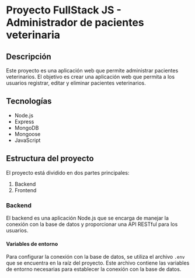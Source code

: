 # Proyecto FullStack JS - Administrador de pacientes veterinaria

## Descripción
Este proyecto es una aplicación web que permite administrar pacientes veterinarios. El objetivo es crear una aplicación web que permita a los usuarios registrar, editar y eliminar pacientes veterinarios.

## Tecnologías
- Node.js
- Express
- MongoDB
- Mongoose
- JavaScript

## Estructura del proyecto
El proyecto está dividido en dos partes principales:

1. Backend
2. Frontend

### Backend
El backend es una aplicación Node.js que se encarga de manejar la conexión con la base de datos y proporcionar una API RESTful para los usuarios.

#### Variables de entorno
Para configurar la conexión con la base de datos, se utiliza el archivo `.env` que se encuentra en la raíz del proyecto. Este archivo contiene las variables de entorno necesarias para establecer la conexión con la base de datos.